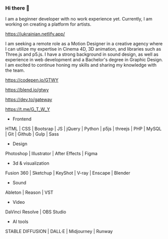 ### Hi there 👋

<!--
**ALEVOLDON/ALEVOLDON** is a ✨ _special_ ✨ repository because its `README.md` (this file) appears on your GitHub profile.

Here are some ideas to get you started:

- 🔭 I’m currently working on ...
- 🌱 I’m currently learning ...
- 👯 I’m looking to collaborate on ...
- 🤔 I’m looking for help with ...
- 💬 Ask me about ...
- 📫 How to reach me: ...
- 😄 Pronouns: ...
- ⚡ Fun fact: ...
-->

I am a beginner developer with no work experience yet. Currently, I am working on creating a platform for artists.

https://jukrainian.netlify.app/

I am seeking a remote role as a Motion Designer in a creative agency where I can utilize my expertise in Cinema 4D, 3D animation, and libraries such as Three.js and p5.js. I have a strong background in sound design, as well as experience in web development and a Bachelor's degree in Graphic Design. I am excited to continue honing my skills and sharing my knowledge with the team.

https://codepen.io/GTWY

https://blend.io/gtwy

https://dev.to/gateway

https://t.me/G_T_W_Y

- Frontend

HTML | CSS | Bootsrap | JS | jQuery | Python | p5js | threejs | PHP | MySQL | Git | Github | Gulp | Sass

- Design

Photoshop | Illustrator | After Effects | Figma

- 3d & visualization

Fusion 360 | Sketchup | KeyShot | V-ray | Enscape | Blender

- Sound

Ableton | Reason | VST

- Video

DaVinci Resolve | OBS Studio

- AI tools

STABLE DIFFUSION | DALL·E | Midjourney | Runway
